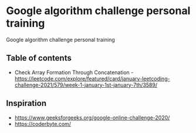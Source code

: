 # Google algorithm challenge personal training
Google algorithm challenge personal training

## Table of contents
- Check Array Formation Through Concatenation - https://leetcode.com/explore/featured/card/january-leetcoding-challenge-2021/579/week-1-january-1st-january-7th/3589/

## Inspiration 
- https://www.geeksforgeeks.org/google-online-challenge-2020/
- https://coderbyte.com/
